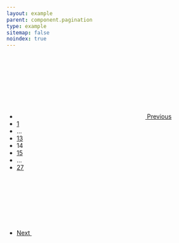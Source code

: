 ```yaml
---
layout: example
parent: component.pagination
type: example
sitemap: false
noindex: true
---
```


<nav class="ds_pagination" aria-label="Search result pages">
    <ul class="ds_pagination__list">
        <li class="ds_pagination__item">
            <a class="ds_pagination__link  ds_pagination__link--text  ds_pagination__link--icon" href="#">
                <svg class="ds_icon" aria-hidden="true" role="img">
                    <use href="/assets/images/icons/icons.stack.svg#chevron_left"></use>
                </svg>
                <span class="ds_pagination__link-label">Previous</span>
            </a>
        </li>
        <li class="ds_pagination__item">
            <a class="ds_pagination__link" href="#">
                <span class="ds_pagination__link-label">1</span>
            </a>
        </li>
        <li class="ds_pagination__item" aria-hidden="true">
            <span class="ds_pagination__link  ds_pagination__link--ellipsis">&hellip;</span>
        </li>
        <li class="ds_pagination__item">
            <a class="ds_pagination__link" href="#">
                <span class="ds_pagination__link-label">13</span>
            </a>
        </li>
        <li class="ds_pagination__item" aria-current="page">
            <span class="ds_pagination__link  ds_current">14</span>
        </li>
        <li class="ds_pagination__item">
            <a class="ds_pagination__link" href="#">
                <span class="ds_pagination__link-label">15</span>
            </a>
        </li>
        <li class="ds_pagination__item" aria-hidden="true">
            <span class="ds_pagination__link  ds_pagination__link--ellipsis">&hellip;</span>
        </li>
        <li class="ds_pagination__item">
            <a class="ds_pagination__link" href="#">
                <span class="ds_pagination__link-label">27</span>
            </a>
        </li>
        <li class="ds_pagination__item">
            <a class="ds_pagination__link  ds_pagination__link--text  ds_pagination__link--icon" href="#">
                <span class="ds_pagination__link-label">Next</span>
                <svg class="ds_icon" aria-hidden="true" role="img">
                    <use href="/assets/images/icons/icons.stack.svg#chevron_right"></use>
                </svg>
            </a>
        </li>
    </ul>
</nav>
